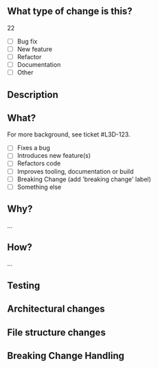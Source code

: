 ## What type of change is this?

22

- [ ] Bug fix
- [ ] New feature
- [ ] Refactor
- [ ] Documentation
- [ ] Other

## Description

<!-- Template sections that show/hide based on selection -->

## What?

For more background, see ticket
#L3D-123.

- [ ] Fixes a bug
- [ ] Introduces new feature(s)
- [ ] Refactors code
- [ ] Improves tooling, documentation or build
- [ ] Breaking Change (add 'breaking change' label)
- [ ] Something else

## Why?

...

## How?

...

## Testing

## Architectural changes

## File structure changes

## Breaking Change Handling
